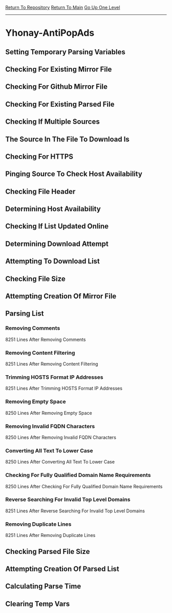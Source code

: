 [Return To Repository](https://github.com/deathbybandaid/piholeparser/)
[Return To Main](https://github.com/deathbybandaid/piholeparser/blob/master/RecentRunLogs/Mainlog.md)
[Go Up One Level](https://github.com/deathbybandaid/piholeparser/blob/master/RecentRunLogs/TopLevelScripts/30-Processing-External-Blacklists.md)
____________________________________
# Yhonay-AntiPopAds
## Setting Temporary Parsing Variables
## Checking For Existing Mirror File
## Checking For Github Mirror File
## Checking For Existing Parsed File
## Checking If Multiple Sources
## The Source In The File To Download Is
## Checking For HTTPS
## Pinging Source To Check Host Availability
## Checking File Header
## Determining Host Availability
## Checking If List Updated Online
## Determining Download Attempt
## Attempting To Download List
## Checking File Size
## Attempting Creation Of Mirror File
## Parsing List
### Removing Comments
8251 Lines After Removing Comments
### Removing Content Filtering
8251 Lines After Removing Content Filtering
### Trimming HOSTS Format IP Addresses
8251 Lines After Trimming HOSTS Format IP Addresses
### Removing Empty Space
8250 Lines After Removing Empty Space
### Removing Invalid FQDN Characters
8250 Lines After Removing Invalid FQDN Characters
### Converting All Text To Lower Case
8250 Lines After Converting All Text To Lower Case
### Checking For Fully Qualified Domain Name Requirements
8250 Lines After Checking For Fully Qualified Domain Name Requirements
### Reverse Searching For Invalid Top Level Domains
8251 Lines After Reverse Searching For Invalid Top Level Domains
### Removing Duplicate Lines
8251 Lines After Removing Duplicate Lines
## Checking Parsed File Size
## Attempting Creation Of Parsed List
## Calculating Parse Time
## Clearing Temp Vars
